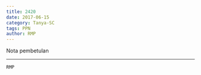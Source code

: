 ```yaml
---
title: 2420
date: 2017-06-15
category: Tanya-SC
tags: PPN
author: RMP
---
```


Nota pembetulan

---



`RMP`
